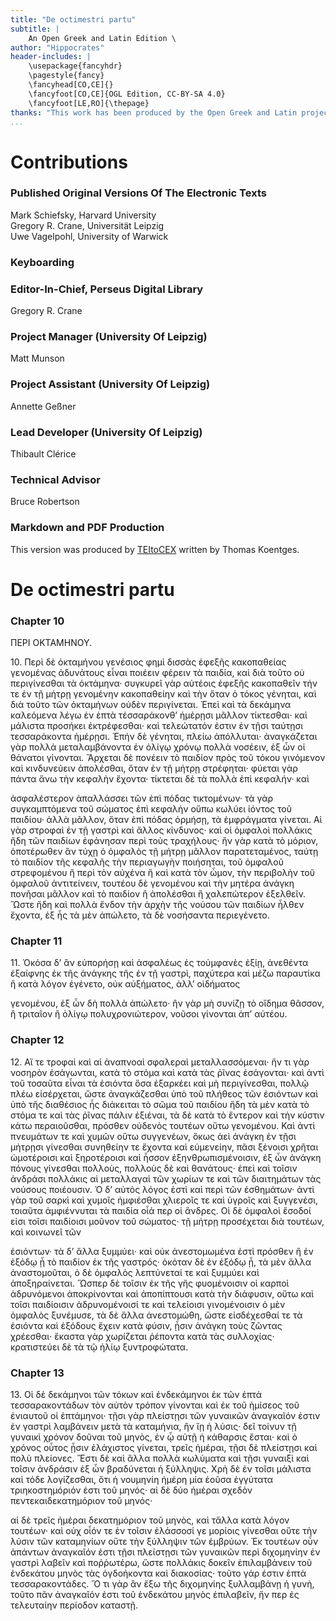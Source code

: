 ```yaml
---
title: "De octimestri partu"
subtitle: |
	An Open Greek and Latin Edition \ 
author: "Hippocrates"
header-includes: | 
	\usepackage{fancyhdr}
	\pagestyle{fancy}
	\fancyhead[CO,CE]{}
	\fancyfoot[CO,CE]{OGL Edition, CC-BY-SA 4.0}
	\fancyfoot[LE,RO]{\thepage}
thanks: "This work has been produced by the Open Greek and Latin project through the help of volunteers. See contributions for details."
...
```


# Contributions


### Published Original Versions Of The Electronic Texts

Mark Schiefsky, Harvard University  
Gregory R. Crane, Universität Leipzig  
Uwe Vagelpohl, University of Warwick  
  
### Keyboarding

### Editor-In-Chief, Perseus Digital Library

Gregory R. Crane  
  
### Project Manager (University Of Leipzig)

Matt Munson  
  
### Project Assistant (University Of Leipzig)

Annette Geßner  
  
### Lead Developer (University Of Leipzig)

Thibault Clérice  
  
### Technical Advisor

Bruce Robertson  
  
### Markdown and PDF Production

This version was produced by [TEItoCEX](https://github.com/ThomasK81/TEItoCEX) written by Thomas Koentges.

# De octimestri partu

### Chapter 10

<head>ΠΕΡΙ ΟΚΤΑΜΗΝΟΥ.</head>
<p>10. Περὶ δὲ ὀκταμήνου γενέσιος φημὶ δισσὰς ἐφεξῆς κακοπαθείας
<lb/>γενομένας ἀδυνάτους εἶναι ποιέειν φέρειν τὰ παιδία, καὶ διὰ τοῦτο
<lb/>οὐ περιγίνεσθαι τὰ ὀκτάμηνα· συγκυρεῖ γὰρ αὐτέοις ἐφεξῆς κακοπαθεῖν
<lb/>τήν τε ἐν τῇ μήτρῃ γενομένην κακοπαθείην καὶ τὴν ὅταν ὁ
<lb/>τόκος γένηται, καὶ διὰ τοῦτο τῶν ὀκταμήνων οὐδὲν περιγίνεται.
<lb/>Ἐπεὶ καὶ τὰ δεκάμηνα καλεόμενα λέγω ἐν ἑπτὰ τέσσαράκονθ’ ἡμέρῃσι
<lb/>μᾶλλον τίκτεσθαι· καὶ μάλιστα προσήκει ἐκτρέφεσθαι· καὶ
<lb/>τελεώτατόν ἐστιν ἐν τῇσι ταύτῃσι τεσσαράκοντα ἡμέρῃσι. Ἐπήν δὲ
<lb/>γένηται, πλείω ἀπόλλυται· ἀναγκάζεται γὰρ πολλὰ μεταλαμβάνοντα
<lb/>ἐν ὀλίγῳ χρόνῳ πολλὰ νοσέειν, ἐξ ὧν οἱ θάνατοι γίνονται. Ἄρχεται
<lb/>δὲ πονέειν τὸ παιδίον πρὸς τοῦ τόκου γινόμενον καὶ κινδυνεύειν
<lb/>ἀπολέσθαι, ὅταν ἐν τῇ μήτρῃ στρέφηται· φύεται γὰρ πάντα ἄνω
<lb/>τὴν κεφαλὴν ἔχοντα· τίκτεται δὲ τὰ πολλὰ ἐπὶ κεφαλήν· καὶ

<pb n="454"/>

ἀσφαλέστερον ἀπαλλάσσει τῶν ἐπὶ πόδας τικτομένων· τὰ γὰρ συγκαμπτόμενα
<lb/>τοῦ σώματος ἐπὶ κεφαλὴν οὔπω κωλύει ἰόντος τοῦ παιδίου·
<lb/>ἀλλὰ μᾶλλον, ὅταν ἐπὶ πόδας ὁρμήσῃ, τὰ ἐμφράγματα γίνεται.
<lb/>Αἱ γὰρ στροφαὶ ἐν τῇ γαστρὶ καὶ ἄλλος κίνδυνος· καὶ οἱ ὀμφαλοὶ
<lb/>πολλάκις ἤδη τῶν παιδίων ἐφάνησαν περὶ τοὺς τραχήλους· ἢν γὰρ
<lb/>κατὰ τὸ μόριον, ὁποτέρωθεν ἂν τύχῃ ὁ ὀμφαλὸς τῇ μήτρῃ μᾶλλον
<lb/>παρατεταμένος, ταύτῃ τὸ παιδίον τῆς κεφαλῆς τὴν περιαγωγὴν
<lb/>ποιήσηται, τοῦ ὀμφαλοῦ στρεφομένου ἢ περὶ τὸν αὐχένα ἢ καὶ κατὰ
<lb/>τὸν ὦμον, τὴν περιβολὴν τοῦ ὀμφαλοῦ ἀντιτείνειν, τουτέου δὲ
<lb/>γενομένου καὶ τὴν μητέρα ἀνάγκη πονῆσαι μᾶλλον καὶ τὸ παιδίον ἢ
<lb/>ἀπολέσθαι ἢ χαλεπώτερον ἐξελθεῖν. Ὥστε ἤδη καὶ πολλὰ ἔνδον τὴν
<lb/>ἀρχὴν τῆς νούσου τῶν παιδίων ἦλθεν ἔχοντα, ἐξ ἧς τὰ μὲν ἀπώλετο,
<lb/>τὰ δὲ νοσήσαντα περιεγένετο.
</p>


### Chapter 11

<p>11. Ὁκόσα δ’ ἂν εὐπορήσῃ καὶ ἀσφαλέως ἐς τοὐμφανὲς ἐξίῃ,
<lb/>ἀνεθέντα ἐξαίφνης ἐκ τῆς ἀνάγκης τῆς ἐν τῇ γαστρὶ, παχύτερα καὶ
<lb/>μέζω παραυτίκα ἢ κατὰ λόγον ἐγένετο, οὐκ αὐξήματος, ἀλλ’ οἰδήματος

<pb n="456"/>

γενομένου, ἐξ ὧν δὴ πολλὰ ἀπώλετο· ἢν γὰρ μὴ συνίζῃ τὸ
<lb/>οἴδημα θᾶσσον, ἢ τριταῖον ἢ ὀλίγῳ πολυχρονιώτερον, νοῦσοι γίνονται
<lb/>ἀπ’ αὐτέου.
</p>


### Chapter 12

<p>12. Αἵ τε τροφαὶ καὶ αἱ ἀναπνοαὶ σφαλεραὶ μεταλλασσόμεναι·
<lb/>ἤν τι γὰρ νοσηρὸν ἐσάγωνται, κατὰ τὸ στόμα καὶ κατὰ τὰς ῥῖνας
<lb/>ἐσάγονται· καὶ ἀντὶ τοῦ τοσαῦτα εἶναι τὰ ἐσιόντα ὅσα ἐξαρκέει καὶ
<lb/>μὴ περιγίνεσθαι, πολλῷ πλέω εἰσέρχεται, ὥστε ἀναγκάζεσθαι ὑπὸ
<lb/>τοῦ πλήθεος τῶν ἐσιόντων καὶ ὑπὸ τῆς διαθέσιος ἧς διάκειται τὸ
<lb/>σῶμα τοῦ παιδίου ἤδη τὰ μὲν κατὰ τὸ στόμα τε καὶ τὰς ῥῖνας
<lb/>πάλιν ἐξιέναι, τὰ δὲ κατὰ τὸ ἔντερον καὶ τὴν κύστιν κάτω περαιοῦσθαι,
<lb/>πρόσθεν οὐδενὸς τουτέων οὕτω γενομένου. Καὶ ἀντὶ πνευμάτων
<lb/>τε καὶ χυμῶν οὕτω συγγενέων, ὅκως ἀεὶ ἀνάγκη ἐν τῇσι
<lb/>μήτρῃσι γίνεσθαι συνηθείην τε ἔχοντα καὶ εὐμενείην, πᾶσι ξένοισι
<lb/>χρῆται ὠμοτέροισι καὶ ξηροτέροισι καὶ ἧσσον ἐξηνθρωπισμένοισιν,
<lb/>ἐξ ὧν ἀνάγκη πόνους γίνεσθαι πολλοὺς, πολλοὺς δὲ καὶ θανάτους·
<lb/>ἐπεὶ καὶ τοῖσιν ἀνδράσι πολλάκις αἱ μεταλλαγαὶ τῶν χωρίων τε καὶ
<lb/>τῶν διαιτημάτων τὰς νούσους ποιέουσιν. Ὁ δ’ αὐτὸς λόγος ἐστὶ καὶ
<lb/>περὶ τῶν ἐσθημάτων· ἀντὶ γὰρ τοῦ σαρκὶ καὶ χυμοῖς ἠμφιέσθαι
<lb/>χλιεροῖς τε καὶ ὑγροῖς καὶ ξυγγενέσι, τοιαῦτα ἀμφιέννυται τὰ παιδία
<lb/>οἷά περ οἱ ἄνδρες. Οἱ δὲ ὀμφαλοὶ ἔσοδοί εἰσι τοῖσι παιδίοισι μοῦνον
<lb/>τοῦ σώματος· τῇ μήτρῃ προσέχεται διὰ τουτέων, καὶ κοινωνεῖ τῶν

<pb n="458"/>

ἐσιόντων· τὰ δ’ ἄλλα ξυμμύει· καὶ οὐκ ἀνεστομωμένα ἐστὶ πρόσθεν
<lb/>ἢ ἐν ἐξόδῳ ᾖ τὸ παιδίον ἐκ τῆς γαστρός· ὁκόταν δὲ ἐν ἐξόδῳ ᾖ, τὰ
<lb/>μὲν ἄλλα ἀναστομοῦται, ὁ δὲ ὀμφαλὸς λεπτύνεταί τε καὶ ξυμμύει
<lb/>καὶ ἀποξηραίνεται. Ὥσπερ δὲ τοῖσιν ἐκ τῆς γῆς φυομένοισιν οἱ
<lb/>καρποὶ ἁδρυνόμενοι ἀποκρίνονται καὶ ἀποπίπτουσι κατὰ τὴν διάφυσιν,
<lb/>οὕτω καὶ τοῖσι παιδίοισιν ἁδρυνομένοισί τε καὶ τελείοισι γινομένοισιν
<lb/>ὁ μὲν ὀμφαλὸς ξυνέμυσε, τὰ δὲ ἄλλα ἀνεστομώθη, ὥστε
<lb/>εἰσδέχεσθαί τε τὰ ἐσιόντα καὶ ἐξόδους ἔχειν κατὰ φύσιν, ᾗσιν
<lb/>ἀνάγκη τοὺς ζῶντας χρέεσθαι· ἕκαστα γὰρ χωρίζεται ῥέποντα κατὰ
<lb/>τὰς συλλοχίας· κρατιστεύει δὲ τὰ τῷ ἡλίῳ ξυντροφώτατα.
</p>


### Chapter 13

<p>13. Οἱ δὲ δεκάμηνοι τῶν τόκων καὶ ἑνδεκάμηνοι ἐκ τῶν ἑπτά
<lb/>τεσσαρακοντάδων τὸν αὐτὸν τρόπον γίνονται καὶ ἐκ τοῦ ἡμίσεος
<lb/>τοῦ ἐνιαυτοῦ οἱ ἑπτάμηνοι· τῇσι γὰρ πλείστῃσι τῶν γυναικῶν
<lb/>ἀναγκαῖόν ἐστιν ἐν γαστρὶ λαμβάνειν μετὰ τὰ καταμήνια, ἢν ἴῃ ἡ
<lb/>λύσις· δεῖ τοίνυν τῇ γυναικὶ χρόνον δοῦναι τοῦ μηνὸς, ἐν ᾧ αὐτῇ ἡ
<lb/>κάθαρσις ἔσται· καὶ ὁ χρόνος οὗτος ᾗσιν ἐλάχιστος γίνεται, τρεῖς
<lb/>ἡμέραι, τῇσι δὲ πλείστῃσι καὶ πολὺ πλείονες. Ἔστι δὲ καὶ ἄλλα
<lb/>πολλὰ κωλύματα καὶ τῇσι γυναιξὶ καὶ τοῖσιν ἀνδράσιν ἐξ ὧν βραδύνεται
<lb/>ἡ ξύλληψις. Χρὴ δὲ ἐν τοῖσι μάλιστα καὶ τόδε λογίζεσθαι,
<lb/>ὅτι ἡ νουμηνίη ἡμέρη μία ἐοῦσα ἐγγύτατα τριηκοστημόριόν ἐστι
<lb/>τοῦ μηνός· αἱ δὲ δύο ἡμέραι σχεδὸν πεντεκαιδεκατημόριον τοῦ μηνός·

<pb n="460"/>

αἱ δὲ τρεῖς ἡμέραι δεκατημόριον τοῦ μηνὸς, καὶ τἄλλα κατὰ
<lb/>λόγον τουτέων· καὶ οὐχ οἷόν τε ἐν τοῖσιν ἐλάσσοσί γε μορίοις γίνεσθαι
<lb/>οὔτε τὴν λύσιν τῶν καταμηνίων οὔτε τὴν ξύλληψιν τῶν ἐμβρύων.
<lb/>Ἐκ τουτέων οὖν ἁπάντων ἀναγκαῖόν ἐστι τῇσι πλείστῃσι τῶν γυναικῶν
<lb/>περὶ διχομηνίην ἐν γαστρὶ λαβεῖν καὶ ποῤῥωτέρω, ὥστε πολλάκις
<lb/>δοκεῖν ἐπιλαμβάνειν τοῦ ἑνδεκάτου μηνὸς τὰς ὀγδοήκοντα καὶ
<lb/>διακοσίας· τοῦτο γάρ ἐστιν ἑπτὰ τεσσαρακοντάδες. Ὅ τι γὰρ ἂν ἔξω
<lb/>τῆς διχομηνίης ξυλλαμβάνῃ ἡ γυνὴ, τοῦτο πᾶν ἀναγκαῖόν ἐστι τοῦ
<lb/>ἑνδεκάτου μηνὸς ἐπιλαβεῖν, ἤν περ ἐς τελευταίην περίοδον καταστῇ.
</p>

